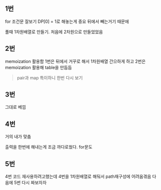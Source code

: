
## 1번

for 조건문 잘보기
DP[0] = 1로 해놓는게 중요 뒤에서 빼는거기 때문에

풀때 1차원배열로 만들기. 처음에 2차원으로 만들었었음


## 2번
memoization 활용함
1번은 뒤에서 거꾸로 해서 1차원배열 간으하게 하고 
2번은 memoization 활용해 table을 만듬듬

> pair과 map 특이하니 한번 다시 보기


## 3번

그대로 베낌


## 4번

거의 내가 맞춤

출력을 한번에 해내는게 조금 까다로웠다.
for문도 

## 5번
4번 코드 재사용하려고했는데 4번을 1차원배열로 해둬서 path재구성에 어려움겪음
다음에 5번 다시 짜보자자
